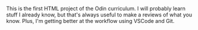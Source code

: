 This is the first HTML project of the Odin curriculum.
I will probably learn stuff I already know, but that's always useful to make a reviews of what you know. Plus, I'm getting better at the workflow using VSCode and Git.